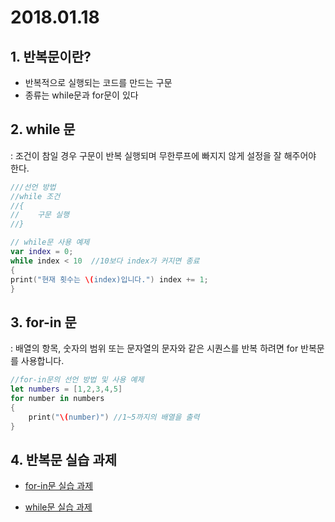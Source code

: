 # 2018.01.18

## 1. 반복문이란?
- 반복적으로 실행되는 코드를 만드는 구문
- 종류는 while문과 for문이 있다

## 2. while 문
: 조건이 참일 경우 구문이 반복 실행되며 무한루프에 빠지지 않게 설정을 잘 해주어야 한다.<br>

```swift
///선언 방법
//while 조건
//{
//    구문 실행
//}

// while문 사용 예제
var index = 0;
while index < 10  //10보다 index가 커지면 종료
{
print("현재 횟수는 \(index)입니다.") index += 1;
}
```

## 3. for-in 문
: 배열의 항목, 숫자의 범위 또는 문자열의 문자와 같은 시퀀스를 반복 하려면 for 반복문를 사용합니다.

```swift
//for-in문의 선언 방법 및 사용 예제
let numbers = [1,2,3,4,5]
for number in numbers
{
    print("\(number)") //1~5까지의 배열을 출력
}
```

## 4. 반복문 실습 과제
- [for-in문 실습 과제](https://github.com/wargi/SangWookPark_IOS_School6/blob/master/Practice/For/For/For.swift)

- [while문 실습 과제](https://github.com/wargi/SangWookPark_IOS_School6/blob/master/Practice/While/While/While.swift)